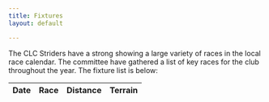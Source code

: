 ```yaml
---
title: Fixtures
layout: default

---
```


<p>The CLC Striders have a strong showing a large variety of races in the local race calendar. 
   The committee have gathered a list of key races for the club throughout the year. 
   The fixture list is below:</p>

<table id="site_data_fixtures">
    <thead>
        <tr>
          <th data-field="Date">Date</th>
          <th data-field="Race">Race</th>
          <th data-field="Distance">Distance</th>
          <th data-field="Terrain">Terrain</th>
        </tr>
    </thead>
</table>